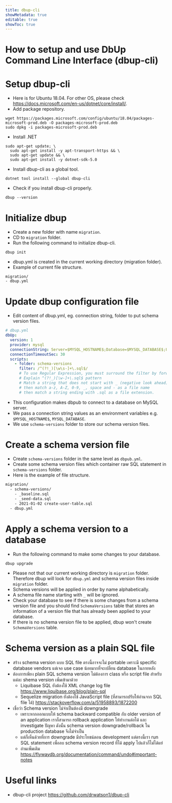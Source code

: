 ```yaml
---
title: dbup-cli
showMetadata: true
editable: true
showToc: true
---
```


# How to setup and use DbUp Command Line Interface (dbup-cli)

# Setup dbup-cli
- Here is for Ubuntu 18.04. For other OS, please check https://docs.microsoft.com/en-us/dotnet/core/install/.
- Add package repository.
```
wget https://packages.microsoft.com/config/ubuntu/18.04/packages-microsoft-prod.deb -O packages-microsoft-prod.deb
sudo dpkg -i packages-microsoft-prod.deb
```

- Install .NET
```
sudo apt-get update; \
  sudo apt-get install -y apt-transport-https && \
  sudo apt-get update && \
  sudo apt-get install -y dotnet-sdk-5.0
```

- Install dbup-cli as a global tool.
```
dotnet tool install --global dbup-cli
```

- Check if you install dbup-cli properly.
```
dbup --version
```
# Initialize dbup
- Create a new folder with name `migration`.
- CD to `migration` folder.
- Run the following command to initialize dbup-cli.
```
dbup init
```
- dbup.yml is created in the current working directory (migration folder).
- Example of current file structure.
```
migration/
- dbup.yml
```

# Update dbup configuration file
- Edit content of dbup.yml, eg. connection string, folder to put schema version files.
```yaml
# dbup.yml
dbUp:
  version: 1
  provider: mysql
  connectionString: Server=$MYSQL_HOSTNAME$;Database=$MYSQL_DATABASE$;Uid=$MYSQL_USERNAME$;Pwd=$MYSQL_PASSWORD$;
  connectionTimeoutSec: 30
  scripts:
    - folder: schema-versions
      filter: /^(?!_)[\w\s-]+\.sql$/
      # To use Regular Expression, you must surround the filter by forward-slashes.
      # Explain ^(?!_)[\w-]+\.sql$ pattern
      # Match a string that does not start with _ (negative look ahead)
      # then match a-z, A-Z, 0-9, _, space and - as a file name
      # then match a string ending with .sql as a file extension.
```
- This configuration makes dbpub to connect to a database on MySQL server.
- We pass a connection string values as an environment variables e.g. `$MYSQL_HOSTNAME$`, `MYSQL_DATABASE`.
- We use `schema-versions` folder to store our schema version files.

# Create a schema version file
- Create `schema-versions` folder in the same level as `dbpub.yml`.
- Create some schema version files which container raw SQL statement in `schema-versions` folder.
- Here is the example of file structure.
```sh
migration/
  - schema-versions/
    - _baseline.sql
    - _seed-data.sql
    - 2021-01-02 create-user-table.sql
  - dbup.yml
```

# Apply a schema version to a database
- Run the following command to make some changes to your database.
```
dbup upgrade
```
- Please not that our current working directory is `migration` folder.
  Therefore dbup will look for `dbup.yml` and schema version files inside `migration` folder.
- Schema versions will be applied in order by name alphabetically.
- A schema file name starting with `_` will be ignored.
- Check your database to see if there is some changes from a schema version file and you should find `SchemaVersions` table that stores an information of a version file that has already been applied to your database.
- If there is no schema version file to be applied, dbup won't create `SchemaVersions` table.

# Schema version as a plain SQL file
- สร้าง schema version แบบ SQL file ตรงนี้อาจจะไม่ portable เพราะมี specific database vendors
  แต่เจอ use case น้อยมากที่จะเปลี่ยน database ในภายหลัง
- ต้องการเพียง plain SQL schema version ไม่ต้องการ class หรือ script file สำหรับแต่ละ shema version เพิ่มเข้ามาด้วย
  - Liquibase SQL ยังต้องใช้ XML change log file https://www.liquibase.org/blog/plain-sql
  - Sequelize migration ยังต้องใช้ JavaScript file (ที่สามารถปรับให้อ่านจาก SQL file ได้) https://stackoverflow.com/a/51958893/1872200
- เชื่อว่า Schema version ไม่จำเป็นต้องมี downgrade
  - เพราะหากออกแบบให้ schema backward compatible กับ older version of an application
    เราก็สามารถ rollback application ให้ทำงานต่อได้ และ investigate ปัญหา
    ดังนั้น schema version downgrade/rollback ใน production database จึงไม่จำเป็น
  - แต่ก็เห็นด้วยที่การ downgrade มีประโยชน์ตอน development
    แต่ตรงนี้เรา run SQL statement เพื่อลบ schema version record ที่ได้ apply ไปแล้วก็ไม่ได้แย่
  - อ่านเพิ่มเติม https://flywaydb.org/documentation/command/undo#important-notes

# Useful links
- dbup-cli project https://github.com/drwatson1/dbup-cli
